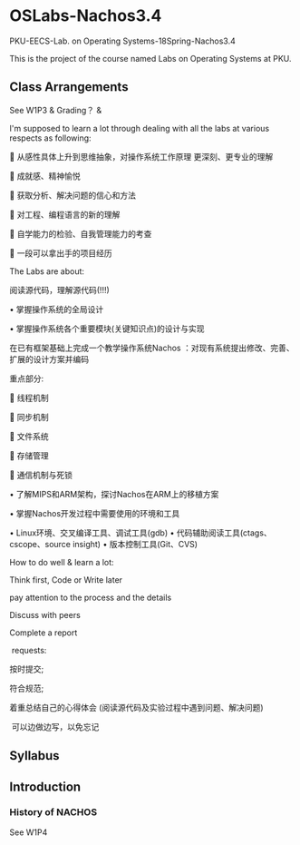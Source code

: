# OSLabs-Nachos3.4
PKU-EECS-Lab. on Operating Systems-18Spring-Nachos3.4

This is the project of the course named Labs on Operating Systems at PKU.

## Class Arrangements

See W1P3 & Grading？ &

I'm supposed to learn a lot through dealing with all the labs at various respects as following:

   从感性具体上升到思维抽象，对操作系统工作原理 更深刻、更专业的理解
  
   成就感、精神愉悦
  
   获取分析、解决问题的信心和方法
  
   对工程、编程语言的新的理解
  
   自学能力的检验、自我管理能力的考查 
  
   一段可以拿出手的项目经历
  
The Labs are about:

阅读源代码，理解源代码(!!!)

• 掌握操作系统的全局设计

• 掌握操作系统各个重要模块(关键知识点)的设计与实现


在已有框架基础上完成一个教学操作系统Nachos ：对现有系统提出修改、完善、扩展的设计方案并编码

重点部分:

 线程机制

 同步机制

 文件系统

 存储管理

 通信机制与死锁

• 了解MIPS和ARM架构，探讨Nachos在ARM上的移植方案

• 掌握Nachos开发过程中需要使用的环境和工具

• Linux环境、交叉编译工具、调试工具(gdb)
• 代码辅助阅读工具(ctags、cscope、source insight)
• 版本控制工具(Git、CVS)

How to do well & learn a lot:

Think first, Code or Write later

pay attention to the process and the details

Discuss with peers

Complete a report

  requests:
  
  按时提交;
  
  符合规范;
  
  着重总结自己的心得体会 (阅读源代码及实验过程中遇到问题、解决问题)

  可以边做边写，以免忘记

## Syllabus

## Introduction
### History of NACHOS
See W1P4

